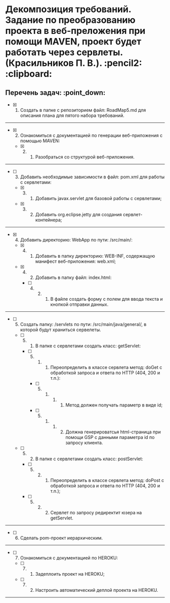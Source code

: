 <h1>Декомпозиция требований. Задание по преобразованию проекта в веб-преложения при помощи MAVEN, проект будет работать через сервлеты. (Красильников П. В.). :pencil2: :clipboard:</h1>
<h2>Перечень задач: :point_down:</h2>

  - [x] 1. Создать в папке с репозиторием файл: RoadMap5.md для описания плана для пятого набора требований.

<hr>

  - [x] 2. Ознакомиться с документацией по генерации веб-приложения с помощью MAVEN:
  
    - [x] 2. 1. Разобраться со структурой веб-приложения.

<hr>

  - [ ] 3. Добавить необходимые зависимости в файл: pom.xml для работы с сервлетами:

    - [x] 3. 1. Добавить javax.servlet для базовой работы с сервлетами;

    - [x] 3. 2. Добавить org.eclipse.jetty для создания сервлет-контейнера;

<hr>

  - [x] 4. Добавить директорию: WebApp по пути: /src/main/:
    
    - [x] 4. 1. Добавить в папку директорию: WEB-INF, содержащую манифест веб-приложения: web.xml;
    
    - [x] 4. 2. Добавить в папку файл: index.html:
    
      - [ ] 4. 2. 1. В файле создать форму с полем для ввода текста и кнопкой отправки данных.

<hr>

  - [ ] 5. Создать папку: /servlets по пути: /src/main/java/general/, в которой будут храниться сервелеты.

      - [ ] 5. 1. В папке с сервлетами создать класс: getServlet:
      
        - [ ] 5. 1. 1. Переопределить в классе сервлета метод: doGet с обработкой запроса и ответа по HTTP (404, 200 и т.п.):
        
          - [ ] 5. 1. 1. 1. Метод  должен получать параметр в виде id;
          
          - [ ] 5. 1. 1. 2. Должна генерироватсья html-страница при помощи GSP с данными параметра id по запросу клиента.

      - [ ] 5. 2. В папке с сервлетами создать класс: postServlet:
      
        - [ ] 5. 2. 1. Переопределить в классе сервлета метод: doPost с обработкой запроса и ответа по HTTP (404, 200  и т.п.);
        
        - [ ] 5. 2. 2. Сервлет по запросу редиректит юзера на getServlet.
      
<hr>

  - [ ] 6. Сделать pom-проект иерархическим.

<hr>

  - [ ] 7. Ознакомиться с документацией по HEROKU:
  
    - [ ] 7. 1. Задеплоить проект на HEROKU;
   
    - [ ] 7. 2. Настроить автоматический деплой проекта на HEROKU.

<hr>
